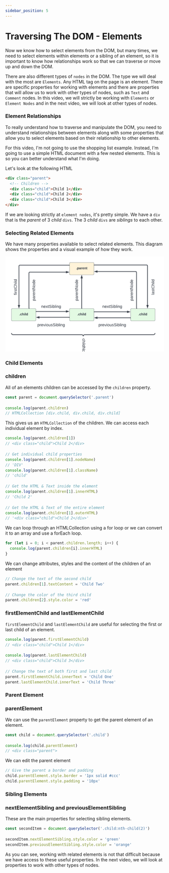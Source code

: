 ```yaml
---
sidebar_position: 5
---
```


# Traversing The DOM - Elements

Now we know how to select elements from the DOM, but many times, we need to select elements within elements or a sibling of an element, so it is important to know how relationships work so that we can traverse or move up and down the DOM.

There are also different types of `nodes` in the DOM. The type we will deal with the most are `Elements`. Any HTML tag on the page is an element. There are specific properties for working with elements and there are properties that will allow us to work with other types of nodes, such as `Text` and `Comment` nodes. In this video, we will strictly be working with `Elements` or `Element Nodes` and in the next video, we will look at other types of nodes.

### Element Relationships

To really understand how to traverse and manipulate the DOM, you need to understand relationships between elements along with some properties that allow you to select elements based on their relationship to other elements.

For this video, I'm not going to use the shopping list example. Instead, I'm going to use a simple HTML document with a few nested elements. This is so you can better understand what I'm doing.

Let's look at the following HTML

```html
<div class="parent">
  <!-- Children -->
  <div class="child">Child 1</div>
  <div class="child">Child 2</div>
  <div class="child">Child 3</div>
</div>
```

If we are looking strictly at `element nodes`, it's pretty simple. We have a `div` that is the _parent_ of 3 _child_ `divs`. The 3 _child_ `divs` are _siblings_ to each other.

### Selecting Related Elements

We have many properties available to select related elements. This diagram shows the properties and a visual example of how they work.

<!-- <img src="images/dom-element-relationships.png"> -->

![](images/dom-relationships.png)

### Child Elements

### children

All of an elements children can be accessed by the `children` property.

```js
const parent = document.querySelector('.parent')

console.log(parent.children)
// HTMLCollection [div.child, div.child, div.child]
```

This gives us an `HTMLCollection` of the children. We can access each individual element by index.

```js
console.log(parent.children[1])
// <div class="child">Child 2</div>

// Get individual child properties
console.log(parent.children[1].nodeName)
// 'DIV'
console.log(parent.children[1].className)
// 'child'

// Get the HTML & Text inside the element
console.log(parent.children[1].innerHTML)
// 'Child 2'

// Get the HTML & Text of the entire element
console.log(parent.children[1].outerHTML)
// '<div class="child">Child 2</div>'
```

We can loop through an HTMLCollection using a for loop or we can convert it to an array and use a forEach loop.

```js
for (let i = 0; i < parent.children.length; i++) {
  console.log(parent.children[i].innerHTML)
}
```

We can change attributes, styles and the content of the children of an element

```js
// Change the text of the second child
parent.children[1].textContent = 'Child Two'

// Change the color of the third child
parent.children[2].style.color = 'red'
```

### firstElementChild and lastElementChild

`firstElementChild` and `lastElementChild` are useful for selecting the first or last child of an element.

```js
console.log(parent.firstElementChild)
// <div class="child">Child 1</div>

console.log(parent.lastElementChild)
// <div class="child">Child 3</div>

// Change the text of both first and last child
parent.firstElementChild.innerText = 'Child One'
parent.lastElementChild.innerText = 'Child Three'
```

### Parent Element

### parentElement

We can use the `parentElement` property to get the parent element of an element.

```js
const child = document.querySelector('.child')

console.log(child.parentElement)
// <div class="parent">
```

We can edit the parent element

```js
// Give the parent a border and padding
child.parentElement.style.border = '1px solid #ccc'
child.parentElement.style.padding = '10px'
```

### Sibling Elements

### nextElementSibling and previousElementSibling

These are the main properties for selecting sibling elements.

```js
const secondItem = document.querySelector('.child:nth-child(2)')

secondItem.nextElementSibling.style.color = 'green'
secondItem.previousElementSibling.style.color = 'orange'
```

As you can see, working with related elements is not that difficult because we have access to these useful properties. In the next video, we will look at properties to work with other types of nodes.
